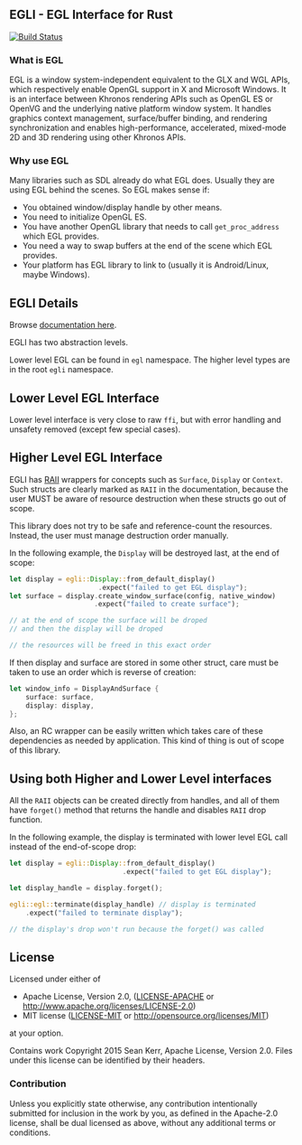 ## EGLI - EGL Interface for Rust

[![Build Status](https://travis-ci.org/Nercury/egli-rs.svg?branch=master)](https://travis-ci.org/Nercury/egli-rs)

### What is EGL

EGL is a window system-independent equivalent to the GLX and WGL APIs, which respectively enable OpenGL support in X and Microsoft Windows. It is an interface between Khronos rendering APIs such as OpenGL ES or OpenVG and the underlying native platform window system. It handles graphics context management, surface/buffer binding, and rendering synchronization and enables high-performance, accelerated, mixed-mode 2D and 3D rendering using other Khronos APIs.

### Why use EGL

Many libraries such as SDL already do what EGL does. Usually they are using EGL behind the scenes. So EGL makes sense if:

- You obtained window/display handle by other means.
- You need to initialize OpenGL ES.
- You have another OpenGL library that needs to call `get_proc_address` which EGL provides.
- You need a way to swap buffers at the end of the scene which EGL provides.
- Your platform has EGL library to link to (usually it is Android/Linux, maybe Windows).

## EGLI Details

Browse [documentation here](http://nercury.github.io/egli-rs/egli/index.html).

EGLI has two abstraction levels.

Lower level EGL can be found in `egl` namespace.
The higher level types are in the root `egli` namespace.

## Lower Level EGL Interface

Lower level interface is very close to raw `ffi`, but with error
handling and unsafety removed (except few special cases).

## Higher Level EGL Interface

EGLI has [RAII](https://en.wikipedia.org/wiki/Resource_Acquisition_Is_Initialization)
wrappers for concepts such as `Surface`, `Display` or `Context`. Such structs
are clearly marked as `RAII` in the documentation, because the user MUST
be aware of resource destruction when these structs go out of scope.

This library does not try to be safe and reference-count the resources.
Instead, the user must manage destruction order manually.

In the following example, the `Display` will be destroyed last, at the end of
scope:

```rust
let display = egli::Display::from_default_display()
                      .expect("failed to get EGL display");
let surface = display.create_window_surface(config, native_window)
                     .expect("failed to create surface");

// at the end of scope the surface will be droped
// and then the display will be droped

// the resources will be freed in this exact order
```

If then display and surface are stored in some other struct, care must be taken
to use an order which is reverse of creation:

```rust
let window_info = DisplayAndSurface {
    surface: surface,
    display: display,
};
```

Also, an RC wrapper can be easily written which takes care of these dependencies
as needed by application. This kind of thing is out of scope of this library.

## Using both Higher and Lower Level interfaces

All the `RAII` objects can be created directly from handles,
and all of them have `forget()` method that returns the handle
and disables `RAII` drop function.

In the following example, the display is terminated with lower level
EGL call instead of the end-of-scope drop:

```rust
let display = egli::Display::from_default_display()
                            .expect("failed to get EGL display");

let display_handle = display.forget();

egli::egl::terminate(display_handle) // display is terminated
    .expect("failed to terminate display");

// the display's drop won't run because the forget() was called
```

## License

Licensed under either of

 * Apache License, Version 2.0, ([LICENSE-APACHE](LICENSE-APACHE) or http://www.apache.org/licenses/LICENSE-2.0)
 * MIT license ([LICENSE-MIT](LICENSE-MIT) or http://opensource.org/licenses/MIT)

at your option.

Contains work Copyright 2015 Sean Kerr, Apache License, Version 2.0. Files
under this license can be identified by their headers.

### Contribution

Unless you explicitly state otherwise, any contribution intentionally
submitted for inclusion in the work by you, as defined in the Apache-2.0
license, shall be dual licensed as above, without any additional terms or
conditions.
